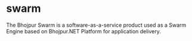 # swarm
The Bhojpur Swarm is a software-as-a-service product used as a Swarm Engine based on Bhojpur.NET Platform for application delivery.
